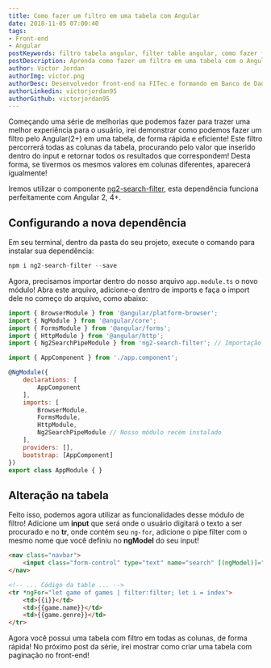 ```yaml
---
title: Como fazer um filtro em uma tabela com Angular
date: 2018-11-05 07:00:40
tags: 
- Front-end
- Angular
postKeywords: filtro tabela angular, filter table angular, como fazer filtro angular, filtrar tabela no angular, filtro no grid angular
postDescription: Aprenda como fazer um filtro em uma tabela com o Angular através do ng2-search-filter!
author: Victor Jordan
authorImg: victor.png
authorDesc: Desenvolvedor front-end na FITec e formando em Banco de Dados pela Fatec, apaixonado por usabilidade, performance e UX!
authorLinkedin: victorjordan95
authorGithub: victorjordan95
---
```


Começando uma série de melhorias que podemos fazer para trazer uma melhor experiência para o usuário, irei demonstrar como podemos fazer um filtro pelo Angular(2+) em uma tabela, de forma rápida e eficiente! 
Este filtro percorrerá todas as colunas da tabela, procurando pelo valor que inserido dentro do input e retornar todos os resultados que correspondem! Desta forma, se tivermos os mesmos valores em colunas diferentes, aparecerá igualmente!

Iremos utilizar o componente [ng2-search-filter](https://www.npmjs.com/package/ng2-search-filter), esta dependência funciona perfeitamente com Angular 2, 4+.

<!-- more -->

## Configurando a nova dependência

Em seu terminal, dentro da pasta do seu projeto, execute o comando para instalar sua dependência:

```javascript
npm i ng2-search-filter --save
```

Agora, precisamos importar dentro do nosso arquivo `app.module.ts` o novo módulo! Abra este arquivo, adicione-o dentro de imports e faça o import dele no começo do arquivo, como abaixo:

```javascript
import { BrowserModule } from '@angular/platform-browser';
import { NgModule } from '@angular/core';
import { FormsModule } from '@angular/forms';
import { HttpModule } from '@angular/http';
import { Ng2SearchPipeModule } from 'ng2-search-filter'; // Importação

import { AppComponent } from './app.component';

@NgModule({
    declarations: [
        AppComponent
    ],
    imports: [
        BrowserModule,
        FormsModule,
        HttpModule,
        Ng2SearchPipeModule // Nosso módulo recém instalado
    ],
    providers: [],
    bootstrap: [AppComponent]
})
export class AppModule { }
```

## Alteração na tabela

Feito isso, podemos agora utilizar as funcionalidades desse módulo de filtro!
Adicione um **input** que será onde o usuário digitará o texto a ser procurado e no **tr**, onde contém seu `ng-for`, adicione o pipe filter com o mesmo nome que você definiu no **ngModel** do seu input!

```html
<nav class="navbar">
    <input class="form-control" type="text" name="search" [(ngModel)]="filter">      
</nav>

<!-- ... Código da table ... -->
<tr *ngFor="let game of games | filter:filter; let i = index">
    <td>{{i}}</td>
    <td>{{game.name}}</td>
    <td>{{game.genre}}</td>
</tr>
```

Agora você possui uma tabela com filtro em todas as colunas, de forma rápida! 
No próximo post da série, irei mostrar como criar uma tabela com paginação no front-end!